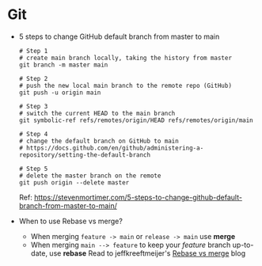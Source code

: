 # Git


- 5 steps to change GitHub default branch from master to main

    ```shell
    # Step 1 
    # create main branch locally, taking the history from master
    git branch -m master main
    
    # Step 2 
    # push the new local main branch to the remote repo (GitHub) 
    git push -u origin main
    
    # Step 3
    # switch the current HEAD to the main branch
    git symbolic-ref refs/remotes/origin/HEAD refs/remotes/origin/main
    
    # Step 4
    # change the default branch on GitHub to main
    # https://docs.github.com/en/github/administering-a-repository/setting-the-default-branch
    
    # Step 5
    # delete the master branch on the remote
    git push origin --delete master
    ```
    Ref: https://stevenmortimer.com/5-steps-to-change-github-default-branch-from-master-to-main/

- When to use Rebase vs merge?
  - When merging `feature -> main` or `release -> main` use **merge**
  - When merging `main --> feature` to keep your _feature_ branch up-to-date, use **rebase**
  Read to jeffkreeftmeijer's [Rebase vs merge](https://jeffkreeftmeijer.com/git-rebase/) blog
